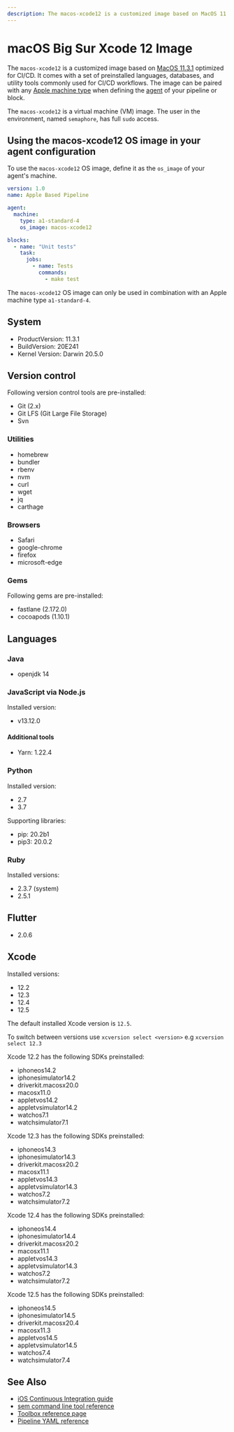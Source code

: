 ```yaml
---
description: The macos-xcode12 is a customized image based on MacOS 11.3.1 optimized for CI/CD. It is a virtual machine (VM) image and here is how to use it.
---
```


# macOS Big Sur Xcode 12 Image

The `macos-xcode12` is a customized image based on [MacOS 11.3.1][bigsur-release-notes]
optimized for CI/CD. It comes with a set of preinstalled languages, databases,
and utility tools commonly used for CI/CD workflows. The image can be paired
with any [Apple machine type][machine-types] when defining the [agent][agent]
of your pipeline or block.

The `macos-xcode12` is a virtual machine (VM) image. The user in the environment,
named `semaphore`, has full `sudo` access.

## Using the macos-xcode12 OS image in your agent configuration

To use the `macos-xcode12` OS image, define it as the `os_image` of your agent's
machine.

``` yaml
version: 1.0
name: Apple Based Pipeline

agent:
  machine:
    type: a1-standard-4
    os_image: macos-xcode12

blocks:
  - name: "Unit tests"
    task:
      jobs:
        - name: Tests
          commands:
            - make test
```

The `macos-xcode12` OS image can only be used in combination with an Apple
machine type `a1-standard-4`.

## System

- ProductVersion: 11.3.1
- BuildVersion: 20E241
- Kernel Version: Darwin 20.5.0

## Version control

Following version control tools are pre-installed:

- Git (2.x)
- Git LFS (Git Large File Storage)
- Svn

### Utilities

- homebrew
- bundler
- rbenv
- nvm
- curl
- wget
- jq
- carthage

### Browsers

- Safari
- google-chrome
- firefox
- microsoft-edge

### Gems

Following gems are pre-installed:

- fastlane (2.172.0)
- cocoapods (1.10.1)

## Languages

### Java

- openjdk 14

### JavaScript via Node.js

Installed version:

- v13.12.0

#### Additional tools

- Yarn: 1.22.4

### Python

Installed version:

- 2.7
- 3.7

Supporting libraries:

- pip: 20.2b1
- pip3: 20.0.2

### Ruby

Installed versions:

- 2.3.7 (system)
- 2.5.1

## Flutter

- 2.0.6

## Xcode

Installed versions:

- 12.2
- 12.3
- 12.4
- 12.5

The default installed Xcode version is `12.5`.

To switch between versions use `xcversion select <version>` e.g `xcversion select 12.3`


Xcode 12.2 has the following SDKs preinstalled:

- iphoneos14.2
- iphonesimulator14.2
- driverkit.macosx20.0
- macosx11.0
- appletvos14.2
- appletvsimulator14.2
- watchos7.1
- watchsimulator7.1

Xcode 12.3 has the following SDKs preinstalled:

- iphoneos14.3
- iphonesimulator14.3
- driverkit.macosx20.2
- macosx11.1
- appletvos14.3
- appletvsimulator14.3
- watchos7.2
- watchsimulator7.2

Xcode 12.4 has the following SDKs preinstalled:

- iphoneos14.4
- iphonesimulator14.4
- driverkit.macosx20.2
- macosx11.1
- appletvos14.3
- appletvsimulator14.3
- watchos7.2
- watchsimulator7.2

Xcode 12.5 has the following SDKs preinstalled:

- iphoneos14.5
- iphonesimulator14.5
- driverkit.macosx20.4
- macosx11.3
- appletvos14.5
- appletvsimulator14.5
- watchos7.4
- watchsimulator7.4


## See Also

- [iOS Continuous Integration guide][ios-guide]
- [sem command line tool reference](https://docs.semaphoreci.com/reference/sem-command-line-tool/)
- [Toolbox reference page](https://docs.semaphoreci.com/reference/toolbox-reference/)
- [Pipeline YAML reference](https://docs.semaphoreci.com/reference/pipeline-yaml-reference/)

[bigsur-release-notes]: https://developer.apple.com/documentation/macos-release-notes/macos-big-sur-11_3-release-notes
[machine-types]: https://docs.semaphoreci.com/ci-cd-environment/machine-types/
[beta-form]: https://semaphoreci.com/product/ios
[agent]: https://docs.semaphoreci.com/reference/pipeline-yaml-reference/#agent
[ios-guide]: https://docs.semaphoreci.com/examples/ios-continuous-integration-with-xcode/
